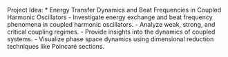 
Project Idea:
	* Energy Transfer Dynamics and Beat Frequencies in Coupled Harmonic Oscillators
		- Investigate energy exchange and beat frequency phenomena in coupled harmonic oscillators.
		- Analyze weak, strong, and critical coupling regimes.
		- Provide insights into the dynamics of coupled systems.
		- Visualize phase space dynamics using dimensional reduction techniques like Poincaré sections.

        